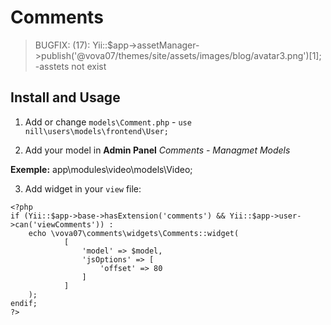 Comments
========

>BUGFIX: (17): Yii::$app->assetManager->publish('@vova07/themes/site/assets/images/blog/avatar3.png')[1]; 
-asstets not exist

Install and Usage
-----------------

1. Add or change `models\Comment.php` - `use nill\users\models\frontend\User;`

2. Add your model in **Admin Panel** _Comments - Managmet Models_

**Exemple:** app\modules\video\models\Video;

3. Add widget in your `view` file:

```
<?php
if (Yii::$app->base->hasExtension('comments') && Yii::$app->user->can('viewComments')) :
    echo \vova07\comments\widgets\Comments::widget(
            [
                'model' => $model,
                'jsOptions' => [
                    'offset' => 80
                ]
            ]
    );
endif;
?>
```